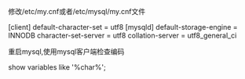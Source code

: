 修改/etc/my.cnf或者/etc/mysql/my.cnf文件

[client]
default-character-set = utf8
[mysqld]
default-storage-engine = INNODB
character-set-server = utf8
collation-server = utf8_general_ci

重启mysql,使用mysql客户端检查编码

show variables like '%char%';